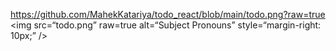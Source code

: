 
https://github.com/MahekKatariya/todo_react/blob/main/todo.png?raw=true
<img
src=“todo.png”
raw=true
alt=“Subject Pronouns”
style=“margin-right: 10px;”
/>
